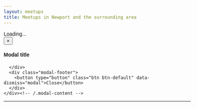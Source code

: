 ```yaml
---
layout: meetups
title: Meetups in Newport and the surrounding area
---
```



<script src="//cdnjs.cloudflare.com/ajax/libs/fullcalendar/3.0.0/fullcalendar.min.js" crossorigin="anonymous"></script>

<link rel="stylesheet" href="//cdnjs.cloudflare.com/ajax/libs/fullcalendar/3.0.0/fullcalendar.min.css"/>

<link rel="stylesheet" href="//cdnjs.cloudflare.com/ajax/libs/fullcalendar/3.0.0/fullcalendar.print.css" media="print"/>


<style>

	body {
		margin: 40px 10px;
		padding: 0;
		font-family: "Lucida Grande",Helvetica,Arial,Verdana,sans-serif;
		font-size: 14px;
	}

	#calendar {
		max-width: 900px;
		margin: 0 auto;
	}
	
	.eventTitle
	{ cursor: pointer; cursor: hand; }

</style>





<div id="calendar">Loading...</div>

<div id="eventDetail" class="modal fade" tabindex="-1" role="dialog">
  <div class="modal-dialog" role="document">
    <div class="modal-content">
      <div class="modal-header">
        <button type="button" class="close" data-dismiss="modal" aria-label="Close"><span aria-hidden="true">&times;</span></button>
        <h4 class="modal-title">Modal title</h4>
      </div>
      <div class="modal-body" id="eventDetailBody">
        
      </div>
      <div class="modal-footer">
        <button type="button" class="btn btn-default" data-dismiss="modal">Close</button>
      </div>
    </div><!-- /.modal-content -->
  </div><!-- /.modal-dialog -->
</div><!-- /.modal -->

---

<script src="meetups.js"></script>
<script>

$( document ).ready(function() 
{

$("#calendar").empty();

	var region = getParameterByName('region');
	var apiMode = getParameterByName('apimode');
	
	if(region!=null)
	{
		$(".areanav .active").removeClass("active");
		log($(".region." + region).length);
		$(".region." + region).addClass("active");
		
		if(getParameterByName('mode')!='all')
		{
			getJson(region, showCalendar,apiMode);
		}
		else
		{
			getJson(region, showCalendar,apiMode);
		}
	}
	else
	{
		$("#dynamic").empty();
		$("#dynamic").append("<div class='alert alert-danger'>Please pick a region from the navigation bar</div>");
	}
});

function showCalendar($json)
{

		var events = [];
		$.each($json.Items, function(i,item){
			if(item.Status=='Confirmed')
			{
				for(var index=0;index<item.When.Upcoming.length; index++)
				{
					log(item.When.Upcoming[index]);
					var event = {title: item.Title + ' - ' + item.Area, 
								start: item.When.Upcoming[index] + "T" + item.When.StartTime,
								end: item.When.Upcoming[index] + "T" + item.When.EndTime,
					className:['eventTitle'],
					sourceItem: item};
				
					events[events.length] = event;
				}
			}
		});
		
		$('#calendar').fullCalendar({
			header: {
				left: 'prev,next today',
				center: 'title',
				right: 'month,agendaWeek,agendaDay,listWeek'
			},
			defaultView: 'listWeek',
			defaultDate: '2016-09-04',
			navLinks: true, // can click day/week names to navigate views
			editable: true,
			eventLimit: true, // allow "more" link when too many events
			events: events,
			 eventClick: function(event) {
				$("#eventDetailBody").empty();
				var $div = $("#eventDetailBody");
				renderMeetup(event.sourceItem, $div);
				
				$('#eventDetail .modal-title').text(event.sourceItem.Title);
				$('#eventDetail').modal();
				
				return false;

			}	
		});
	
}


</script>
